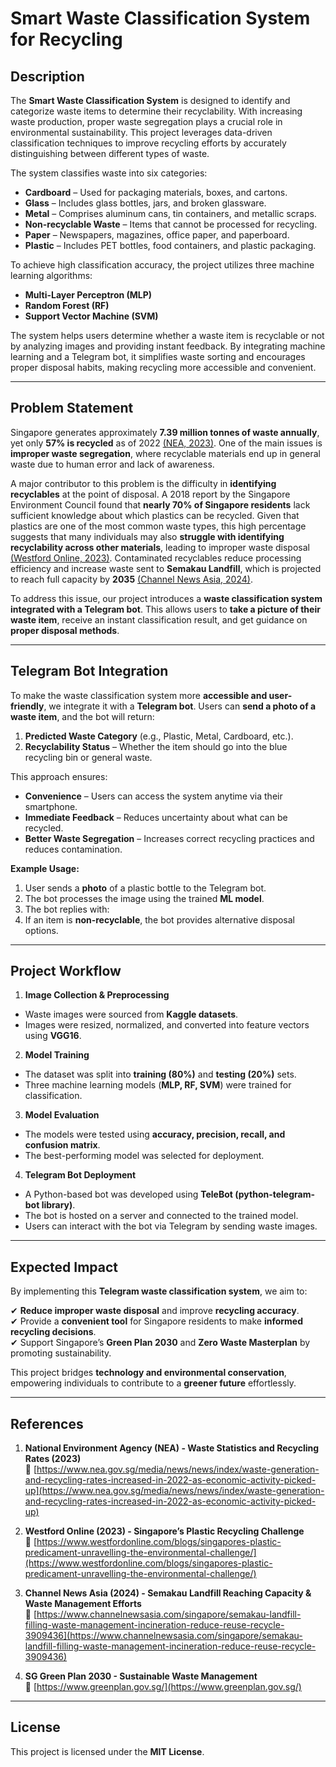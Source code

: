 # Smart Waste Classification System for Recycling

## Description
The **Smart Waste Classification System** is designed to identify and categorize waste items to determine their recyclability. With increasing waste production, proper waste segregation plays a crucial role in environmental sustainability. This project leverages data-driven classification techniques to improve recycling efforts by accurately distinguishing between different types of waste.

The system classifies waste into six categories:
- **Cardboard** – Used for packaging materials, boxes, and cartons.
- **Glass** – Includes glass bottles, jars, and broken glassware.
- **Metal** – Comprises aluminum cans, tin containers, and metallic scraps.
- **Non-recyclable Waste** – Items that cannot be processed for recycling.
- **Paper** – Newspapers, magazines, office paper, and paperboard.
- **Plastic** – Includes PET bottles, food containers, and plastic packaging.

To achieve high classification accuracy, the project utilizes three machine learning algorithms:
- **Multi-Layer Perceptron (MLP)**
- **Random Forest (RF)**
- **Support Vector Machine (SVM)**  

The system helps users determine whether a waste item is recyclable or not by analyzing images and providing instant feedback. By integrating machine learning and a Telegram bot, it simplifies waste sorting and encourages proper disposal habits, making recycling more accessible and convenient.

---

## Problem Statement
Singapore generates approximately **7.39 million tonnes of waste annually**, yet only **57% is recycled** as of 2022 [(NEA, 2023)](https://www.nea.gov.sg/media/news/news/index/waste-generation-and-recycling-rates-increased-in-2022-as-economic-activity-picked-up). One of the main issues is **improper waste segregation**, where recyclable materials end up in general waste due to human error and lack of awareness.

A major contributor to this problem is the difficulty in **identifying recyclables** at the point of disposal. A 2018 report by the Singapore Environment Council found that **nearly 70% of Singapore residents** lack sufficient knowledge about which plastics can be recycled. Given that plastics are one of the most common waste types, this high percentage suggests that many individuals may also **struggle with identifying recyclability across other materials**, leading to improper waste disposal [(Westford Online, 2023)](https://www.westfordonline.com/blogs/singapores-plastic-predicament-unravelling-the-environmental-challenge/). Contaminated recyclables reduce processing efficiency and increase waste sent to **Semakau Landfill**, which is projected to reach full capacity by **2035** [(Channel News Asia, 2024)](https://www.channelnewsasia.com/singapore/semakau-landfill-filling-waste-management-incineration-reduce-reuse-recycle-3909436).

To address this issue, our project introduces a **waste classification system integrated with a Telegram bot**. This allows users to **take a picture of their waste item**, receive an instant classification result, and get guidance on **proper disposal methods**.



---

## Telegram Bot Integration
To make the waste classification system more **accessible and user-friendly**, we integrate it with a **Telegram bot**. Users can **send a photo of a waste item**, and the bot will return:
1. **Predicted Waste Category** (e.g., Plastic, Metal, Cardboard, etc.).
2. **Recyclability Status** – Whether the item should go into the blue recycling bin or general waste.


This approach ensures:
- **Convenience** – Users can access the system anytime via their smartphone.
- **Immediate Feedback** – Reduces uncertainty about what can be recycled.
- **Better Waste Segregation** – Increases correct recycling practices and reduces contamination.

**Example Usage:**
1. User sends a **photo** of a plastic bottle to the Telegram bot.
2. The bot processes the image using the trained **ML model**.
3. The bot replies with:
4. If an item is **non-recyclable**, the bot provides alternative disposal options.

---

## Project Workflow
1. **Image Collection & Preprocessing**
- Waste images were sourced from **Kaggle datasets**.
- Images were resized, normalized, and converted into feature vectors using **VGG16**.

2. **Model Training**
- The dataset was split into **training (80%)** and **testing (20%)** sets.
- Three machine learning models (**MLP, RF, SVM**) were trained for classification.

3. **Model Evaluation**
- The models were tested using **accuracy, precision, recall, and confusion matrix**.
- The best-performing model was selected for deployment.

4. **Telegram Bot Deployment**
- A Python-based bot was developed using **TeleBot (python-telegram-bot library)**.
- The bot is hosted on a server and connected to the trained model.
- Users can interact with the bot via Telegram by sending waste images.

---

## Expected Impact
By implementing this **Telegram waste classification system**, we aim to:

✔ **Reduce improper waste disposal** and improve **recycling accuracy**.  
✔ Provide a **convenient tool** for Singapore residents to make **informed recycling decisions**.  
✔ Support Singapore’s **Green Plan 2030** and **Zero Waste Masterplan** by promoting sustainability.  

This project bridges **technology and environmental conservation**, empowering individuals to contribute to a **greener future** effortlessly.  

---

## References
1. **National Environment Agency (NEA) - Waste Statistics and Recycling Rates (2023)**  
   🔗 [https://www.nea.gov.sg/media/news/news/index/waste-generation-and-recycling-rates-increased-in-2022-as-economic-activity-picked-up](https://www.nea.gov.sg/media/news/news/index/waste-generation-and-recycling-rates-increased-in-2022-as-economic-activity-picked-up)  

2. **Westford Online (2023) - Singapore’s Plastic Recycling Challenge**  
   🔗 [https://www.westfordonline.com/blogs/singapores-plastic-predicament-unravelling-the-environmental-challenge/](https://www.westfordonline.com/blogs/singapores-plastic-predicament-unravelling-the-environmental-challenge/)  

3. **Channel News Asia (2024) - Semakau Landfill Reaching Capacity & Waste Management Efforts**  
   🔗 [https://www.channelnewsasia.com/singapore/semakau-landfill-filling-waste-management-incineration-reduce-reuse-recycle-3909436](https://www.channelnewsasia.com/singapore/semakau-landfill-filling-waste-management-incineration-reduce-reuse-recycle-3909436)  

4. **SG Green Plan 2030 - Sustainable Waste Management**  
   🔗 [https://www.greenplan.gov.sg/](https://www.greenplan.gov.sg/)  

---

## License
This project is licensed under the **MIT License**.

